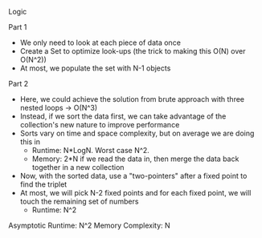 Logic

Part 1

- We only need to look at each piece of data once
- Create a Set to optimize look-ups (the trick to making this O(N) over O(N^2))
- At most, we populate the set with N-1 objects

Part 2

- Here, we could achieve the solution from brute approach with three nested loops -> O(N^3)
- Instead, if we sort the data first, we can take advantage of the collection's new nature to improve performance
- Sorts vary on time and space complexity, but on average we are doing this in
  - Runtime: N*LogN. Worst case N^2.
  - Memory: 2*N if we read the data in, then merge the data back together in a new collection
- Now, with the sorted data, use a "two-pointers" after a fixed point to find the triplet
- At most, we will pick N-2 fixed points and for each fixed point, we will touch the remaining set of numbers
  - Runtime: N^2
  
Asymptotic Runtime: N^2
Memory Complexity: N